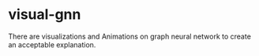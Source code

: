 # visual-gnn
There are visualizations and Animations on graph neural network to create an acceptable explanation.
